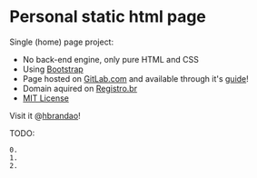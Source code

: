 # Personal static html page

Single (home) page project:

- No back-end engine, only pure HTML and CSS
- Using [Bootstrap](https://getbootstrap.com/)
- Page hosted on [GitLab.com](https://gitlab.com/) and available through it's [guide](https://about.gitlab.com/2016/04/07/gitlab-pages-setup/#add-gitlab-ci)!
- Domain aquired on [Registro.br](https://registro.br/)
- [MIT License](https://opensource.org/licenses/MIT)

Visit it @[hbrandao](http://hbrandao.com.br)!


TODO:
    
    0.
    1.
    2.    